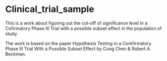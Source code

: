 # Clinical_trial_sample

This is a work about figuring out the cut-off of significance level in a Cofirmatory Phase III Trial with a possible subset effect in the population of study. 

The work is based on the paper Hypothesis Testing in a Comfirmatory Phase III Trial With a Possible Subset Effect by Cong Chen & Robert A. Beckman. 
